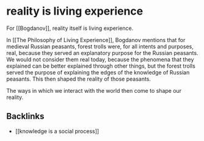 # reality is living experience

For [[Bogdanov]], reality itself is living experience.

In [[The Philosophy of Living Experience]], Bogdanov mentions that for medieval Russian peasants, forest trolls were, for all intents and purposes, real, because they served an explanatory purpose for the Russian peasants. We would not consider them real today, because the phenomena that they explained can be better explained through other things, but the forest trolls served the purpose of explaining the edges of the knowledge of Russian peasants. This then shaped the reality of those peasants.

The ways in which we interact with the world then come to shape our reality.


## Backlinks

-   [[knowledge is a social process]]
